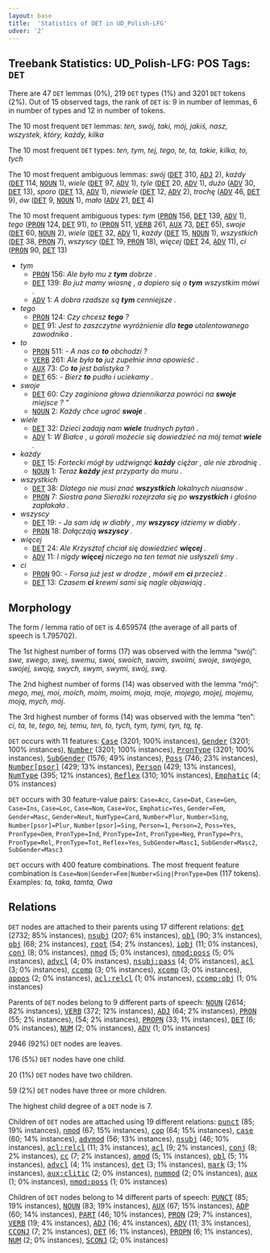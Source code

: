 ```yaml
---
layout: base
title:  'Statistics of DET in UD_Polish-LFG'
udver: '2'
---
```


## Treebank Statistics: UD_Polish-LFG: POS Tags: `DET`

There are 47 `DET` lemmas (0%), 219 `DET` types (1%) and 3201 `DET` tokens (2%).
Out of 15 observed tags, the rank of `DET` is: 9 in number of lemmas, 6 in number of types and 12 in number of tokens.

The 10 most frequent `DET` lemmas: <em>ten, swój, taki, mój, jakiś, nasz, wszystek, który, każdy, kilka</em>

The 10 most frequent `DET` types:  <em>ten, tym, tej, tego, te, ta, takie, kilka, to, tych</em>

The 10 most frequent ambiguous lemmas: <em>swój</em> (<tt><a href="pl_lfg-pos-DET.html">DET</a></tt> 310, <tt><a href="pl_lfg-pos-ADJ.html">ADJ</a></tt> 2), <em>każdy</em> (<tt><a href="pl_lfg-pos-DET.html">DET</a></tt> 114, <tt><a href="pl_lfg-pos-NOUN.html">NOUN</a></tt> 1), <em>wiele</em> (<tt><a href="pl_lfg-pos-DET.html">DET</a></tt> 97, <tt><a href="pl_lfg-pos-ADV.html">ADV</a></tt> 1), <em>tyle</em> (<tt><a href="pl_lfg-pos-DET.html">DET</a></tt> 20, <tt><a href="pl_lfg-pos-ADV.html">ADV</a></tt> 1), <em>dużo</em> (<tt><a href="pl_lfg-pos-ADV.html">ADV</a></tt> 30, <tt><a href="pl_lfg-pos-DET.html">DET</a></tt> 13), <em>sporo</em> (<tt><a href="pl_lfg-pos-DET.html">DET</a></tt> 13, <tt><a href="pl_lfg-pos-ADV.html">ADV</a></tt> 1), <em>niewiele</em> (<tt><a href="pl_lfg-pos-DET.html">DET</a></tt> 12, <tt><a href="pl_lfg-pos-ADV.html">ADV</a></tt> 2), <em>trochę</em> (<tt><a href="pl_lfg-pos-ADV.html">ADV</a></tt> 46, <tt><a href="pl_lfg-pos-DET.html">DET</a></tt> 9), <em>ów</em> (<tt><a href="pl_lfg-pos-DET.html">DET</a></tt> 9, <tt><a href="pl_lfg-pos-NOUN.html">NOUN</a></tt> 1), <em>mało</em> (<tt><a href="pl_lfg-pos-ADV.html">ADV</a></tt> 21, <tt><a href="pl_lfg-pos-DET.html">DET</a></tt> 4)

The 10 most frequent ambiguous types:  <em>tym</em> (<tt><a href="pl_lfg-pos-PRON.html">PRON</a></tt> 156, <tt><a href="pl_lfg-pos-DET.html">DET</a></tt> 139, <tt><a href="pl_lfg-pos-ADV.html">ADV</a></tt> 1), <em>tego</em> (<tt><a href="pl_lfg-pos-PRON.html">PRON</a></tt> 124, <tt><a href="pl_lfg-pos-DET.html">DET</a></tt> 91), <em>to</em> (<tt><a href="pl_lfg-pos-PRON.html">PRON</a></tt> 511, <tt><a href="pl_lfg-pos-VERB.html">VERB</a></tt> 261, <tt><a href="pl_lfg-pos-AUX.html">AUX</a></tt> 73, <tt><a href="pl_lfg-pos-DET.html">DET</a></tt> 65), <em>swoje</em> (<tt><a href="pl_lfg-pos-DET.html">DET</a></tt> 60, <tt><a href="pl_lfg-pos-NOUN.html">NOUN</a></tt> 2), <em>wiele</em> (<tt><a href="pl_lfg-pos-DET.html">DET</a></tt> 32, <tt><a href="pl_lfg-pos-ADV.html">ADV</a></tt> 1), <em>każdy</em> (<tt><a href="pl_lfg-pos-DET.html">DET</a></tt> 15, <tt><a href="pl_lfg-pos-NOUN.html">NOUN</a></tt> 1), <em>wszystkich</em> (<tt><a href="pl_lfg-pos-DET.html">DET</a></tt> 38, <tt><a href="pl_lfg-pos-PRON.html">PRON</a></tt> 7), <em>wszyscy</em> (<tt><a href="pl_lfg-pos-DET.html">DET</a></tt> 19, <tt><a href="pl_lfg-pos-PRON.html">PRON</a></tt> 18), <em>więcej</em> (<tt><a href="pl_lfg-pos-DET.html">DET</a></tt> 24, <tt><a href="pl_lfg-pos-ADV.html">ADV</a></tt> 11), <em>ci</em> (<tt><a href="pl_lfg-pos-PRON.html">PRON</a></tt> 90, <tt><a href="pl_lfg-pos-DET.html">DET</a></tt> 13)


* <em>tym</em>
  * <tt><a href="pl_lfg-pos-PRON.html">PRON</a></tt> 156: <em>Ale było mu z <b>tym</b> dobrze .</em>
  * <tt><a href="pl_lfg-pos-DET.html">DET</a></tt> 139: <em>Bo już mamy wiosnę , a dopiero się o <b>tym</b> wszystkim mówi .</em>
  * <tt><a href="pl_lfg-pos-ADV.html">ADV</a></tt> 1: <em>A dobra rzadsze są <b>tym</b> cenniejsze .</em>
* <em>tego</em>
  * <tt><a href="pl_lfg-pos-PRON.html">PRON</a></tt> 124: <em>Czy chcesz <b>tego</b> ?</em>
  * <tt><a href="pl_lfg-pos-DET.html">DET</a></tt> 91: <em>Jest to zaszczytne wyróżnienie dla <b>tego</b> utalentowanego zawodnika .</em>
* <em>to</em>
  * <tt><a href="pl_lfg-pos-PRON.html">PRON</a></tt> 511: <em>- A nas co <b>to</b> obchodzi ?</em>
  * <tt><a href="pl_lfg-pos-VERB.html">VERB</a></tt> 261: <em>Ale była <b>to</b> już zupełnie inna opowieść .</em>
  * <tt><a href="pl_lfg-pos-AUX.html">AUX</a></tt> 73: <em>Co <b>to</b> jest balistyka ?</em>
  * <tt><a href="pl_lfg-pos-DET.html">DET</a></tt> 65: <em>- Bierz <b>to</b> pudło i uciekamy .</em>
* <em>swoje</em>
  * <tt><a href="pl_lfg-pos-DET.html">DET</a></tt> 60: <em>Czy zaginiona głowa dziennikarza powróci na <b>swoje</b> miejsce ? "</em>
  * <tt><a href="pl_lfg-pos-NOUN.html">NOUN</a></tt> 2: <em>Każdy chce ugrać <b>swoje</b> .</em>
* <em>wiele</em>
  * <tt><a href="pl_lfg-pos-DET.html">DET</a></tt> 32: <em>Dzieci zadają nam <b>wiele</b> trudnych pytań .</em>
  * <tt><a href="pl_lfg-pos-ADV.html">ADV</a></tt> 1: <em>W Białce , u górali możecie się dowiedzieć na mój temat <b>wiele</b> .</em>
* <em>każdy</em>
  * <tt><a href="pl_lfg-pos-DET.html">DET</a></tt> 15: <em>Fortecki mógł by udźwignąć <b>każdy</b> ciężar , ale nie zbrodnię .</em>
  * <tt><a href="pl_lfg-pos-NOUN.html">NOUN</a></tt> 1: <em>Teraz <b>każdy</b> jest przyparty do muru .</em>
* <em>wszystkich</em>
  * <tt><a href="pl_lfg-pos-DET.html">DET</a></tt> 38: <em>Dlatego nie musi znać <b>wszystkich</b> lokalnych niuansów .</em>
  * <tt><a href="pl_lfg-pos-PRON.html">PRON</a></tt> 7: <em>Siostra pana Sierożki rozejrzała się po <b>wszystkich</b> i głośno zapłakała .</em>
* <em>wszyscy</em>
  * <tt><a href="pl_lfg-pos-DET.html">DET</a></tt> 19: <em>- Ja sam idę w diabły , my <b>wszyscy</b> idziemy w diabły .</em>
  * <tt><a href="pl_lfg-pos-PRON.html">PRON</a></tt> 18: <em>Dołączają <b>wszyscy</b> .</em>
* <em>więcej</em>
  * <tt><a href="pl_lfg-pos-DET.html">DET</a></tt> 24: <em>Ale Krzysztof chciał się dowiedzieć <b>więcej</b> .</em>
  * <tt><a href="pl_lfg-pos-ADV.html">ADV</a></tt> 11: <em>I nigdy <b>więcej</b> niczego na ten temat nie usłyszeli śmy .</em>
* <em>ci</em>
  * <tt><a href="pl_lfg-pos-PRON.html">PRON</a></tt> 90: <em>- Forsa już jest w drodze , mówił em <b>ci</b> przecież .</em>
  * <tt><a href="pl_lfg-pos-DET.html">DET</a></tt> 13: <em>Czasem <b>ci</b> krewni sami się nagle objawiają .</em>

## Morphology

The form / lemma ratio of `DET` is 4.659574 (the average of all parts of speech is 1.795702).

The 1st highest number of forms (17) was observed with the lemma “swój”: <em>swe, swego, swej, swemu, swoi, swoich, swoim, swoimi, swoje, swojego, swojej, swoją, swych, swym, swymi, swój, swą</em>.

The 2nd highest number of forms (14) was observed with the lemma “mój”: <em>mego, mej, moi, moich, moim, moimi, moja, moje, mojego, mojej, mojemu, moją, mych, mój</em>.

The 3rd highest number of forms (14) was observed with the lemma “ten”: <em>ci, ta, te, tego, tej, temu, ten, to, tych, tym, tymi, tyn, tą, tę</em>.

`DET` occurs with 11 features: <tt><a href="pl_lfg-feat-Case.html">Case</a></tt> (3201; 100% instances), <tt><a href="pl_lfg-feat-Gender.html">Gender</a></tt> (3201; 100% instances), <tt><a href="pl_lfg-feat-Number.html">Number</a></tt> (3201; 100% instances), <tt><a href="pl_lfg-feat-PronType.html">PronType</a></tt> (3201; 100% instances), <tt><a href="pl_lfg-feat-SubGender.html">SubGender</a></tt> (1576; 49% instances), <tt><a href="pl_lfg-feat-Poss.html">Poss</a></tt> (746; 23% instances), <tt><a href="pl_lfg-feat-Number-psor.html">Number[psor]</a></tt> (429; 13% instances), <tt><a href="pl_lfg-feat-Person.html">Person</a></tt> (429; 13% instances), <tt><a href="pl_lfg-feat-NumType.html">NumType</a></tt> (395; 12% instances), <tt><a href="pl_lfg-feat-Reflex.html">Reflex</a></tt> (310; 10% instances), <tt><a href="pl_lfg-feat-Emphatic.html">Emphatic</a></tt> (4; 0% instances)

`DET` occurs with 30 feature-value pairs: `Case=Acc`, `Case=Dat`, `Case=Gen`, `Case=Ins`, `Case=Loc`, `Case=Nom`, `Case=Voc`, `Emphatic=Yes`, `Gender=Fem`, `Gender=Masc`, `Gender=Neut`, `NumType=Card`, `Number=Plur`, `Number=Sing`, `Number[psor]=Plur`, `Number[psor]=Sing`, `Person=1`, `Person=2`, `Poss=Yes`, `PronType=Dem`, `PronType=Ind`, `PronType=Int`, `PronType=Neg`, `PronType=Prs`, `PronType=Rel`, `PronType=Tot`, `Reflex=Yes`, `SubGender=Masc1`, `SubGender=Masc2`, `SubGender=Masc3`

`DET` occurs with 400 feature combinations.
The most frequent feature combination is `Case=Nom|Gender=Fem|Number=Sing|PronType=Dem` (117 tokens).
Examples: <em>ta, taka, tamta, Owa</em>


## Relations

`DET` nodes are attached to their parents using 17 different relations: <tt><a href="pl_lfg-dep-det.html">det</a></tt> (2732; 85% instances), <tt><a href="pl_lfg-dep-nsubj.html">nsubj</a></tt> (207; 6% instances), <tt><a href="pl_lfg-dep-obl.html">obl</a></tt> (90; 3% instances), <tt><a href="pl_lfg-dep-obj.html">obj</a></tt> (68; 2% instances), <tt><a href="pl_lfg-dep-root.html">root</a></tt> (54; 2% instances), <tt><a href="pl_lfg-dep-iobj.html">iobj</a></tt> (11; 0% instances), <tt><a href="pl_lfg-dep-conj.html">conj</a></tt> (8; 0% instances), <tt><a href="pl_lfg-dep-nmod.html">nmod</a></tt> (5; 0% instances), <tt><a href="pl_lfg-dep-nmod-poss.html">nmod:poss</a></tt> (5; 0% instances), <tt><a href="pl_lfg-dep-advcl.html">advcl</a></tt> (4; 0% instances), <tt><a href="pl_lfg-dep-nsubj-pass.html">nsubj:pass</a></tt> (4; 0% instances), <tt><a href="pl_lfg-dep-acl.html">acl</a></tt> (3; 0% instances), <tt><a href="pl_lfg-dep-ccomp.html">ccomp</a></tt> (3; 0% instances), <tt><a href="pl_lfg-dep-xcomp.html">xcomp</a></tt> (3; 0% instances), <tt><a href="pl_lfg-dep-appos.html">appos</a></tt> (2; 0% instances), <tt><a href="pl_lfg-dep-acl-relcl.html">acl:relcl</a></tt> (1; 0% instances), <tt><a href="pl_lfg-dep-ccomp-obj.html">ccomp:obj</a></tt> (1; 0% instances)

Parents of `DET` nodes belong to 9 different parts of speech: <tt><a href="pl_lfg-pos-NOUN.html">NOUN</a></tt> (2614; 82% instances), <tt><a href="pl_lfg-pos-VERB.html">VERB</a></tt> (372; 12% instances), <tt><a href="pl_lfg-pos-ADJ.html">ADJ</a></tt> (64; 2% instances), <tt><a href="pl_lfg-pos-PRON.html">PRON</a></tt> (55; 2% instances),  (54; 2% instances), <tt><a href="pl_lfg-pos-PROPN.html">PROPN</a></tt> (33; 1% instances), <tt><a href="pl_lfg-pos-DET.html">DET</a></tt> (6; 0% instances), <tt><a href="pl_lfg-pos-NUM.html">NUM</a></tt> (2; 0% instances), <tt><a href="pl_lfg-pos-ADV.html">ADV</a></tt> (1; 0% instances)

2946 (92%) `DET` nodes are leaves.

176 (5%) `DET` nodes have one child.

20 (1%) `DET` nodes have two children.

59 (2%) `DET` nodes have three or more children.

The highest child degree of a `DET` node is 7.

Children of `DET` nodes are attached using 19 different relations: <tt><a href="pl_lfg-dep-punct.html">punct</a></tt> (85; 19% instances), <tt><a href="pl_lfg-dep-nmod.html">nmod</a></tt> (67; 15% instances), <tt><a href="pl_lfg-dep-cop.html">cop</a></tt> (64; 15% instances), <tt><a href="pl_lfg-dep-case.html">case</a></tt> (60; 14% instances), <tt><a href="pl_lfg-dep-advmod.html">advmod</a></tt> (56; 13% instances), <tt><a href="pl_lfg-dep-nsubj.html">nsubj</a></tt> (46; 10% instances), <tt><a href="pl_lfg-dep-acl-relcl.html">acl:relcl</a></tt> (11; 3% instances), <tt><a href="pl_lfg-dep-acl.html">acl</a></tt> (9; 2% instances), <tt><a href="pl_lfg-dep-conj.html">conj</a></tt> (8; 2% instances), <tt><a href="pl_lfg-dep-cc.html">cc</a></tt> (7; 2% instances), <tt><a href="pl_lfg-dep-amod.html">amod</a></tt> (5; 1% instances), <tt><a href="pl_lfg-dep-obl.html">obl</a></tt> (5; 1% instances), <tt><a href="pl_lfg-dep-advcl.html">advcl</a></tt> (4; 1% instances), <tt><a href="pl_lfg-dep-det.html">det</a></tt> (3; 1% instances), <tt><a href="pl_lfg-dep-mark.html">mark</a></tt> (3; 1% instances), <tt><a href="pl_lfg-dep-aux-clitic.html">aux:clitic</a></tt> (2; 0% instances), <tt><a href="pl_lfg-dep-nummod.html">nummod</a></tt> (2; 0% instances), <tt><a href="pl_lfg-dep-aux.html">aux</a></tt> (1; 0% instances), <tt><a href="pl_lfg-dep-nmod-poss.html">nmod:poss</a></tt> (1; 0% instances)

Children of `DET` nodes belong to 14 different parts of speech: <tt><a href="pl_lfg-pos-PUNCT.html">PUNCT</a></tt> (85; 19% instances), <tt><a href="pl_lfg-pos-NOUN.html">NOUN</a></tt> (83; 19% instances), <tt><a href="pl_lfg-pos-AUX.html">AUX</a></tt> (67; 15% instances), <tt><a href="pl_lfg-pos-ADP.html">ADP</a></tt> (60; 14% instances), <tt><a href="pl_lfg-pos-PART.html">PART</a></tt> (46; 10% instances), <tt><a href="pl_lfg-pos-PRON.html">PRON</a></tt> (29; 7% instances), <tt><a href="pl_lfg-pos-VERB.html">VERB</a></tt> (19; 4% instances), <tt><a href="pl_lfg-pos-ADJ.html">ADJ</a></tt> (16; 4% instances), <tt><a href="pl_lfg-pos-ADV.html">ADV</a></tt> (11; 3% instances), <tt><a href="pl_lfg-pos-CCONJ.html">CCONJ</a></tt> (7; 2% instances), <tt><a href="pl_lfg-pos-DET.html">DET</a></tt> (6; 1% instances), <tt><a href="pl_lfg-pos-PROPN.html">PROPN</a></tt> (6; 1% instances), <tt><a href="pl_lfg-pos-NUM.html">NUM</a></tt> (2; 0% instances), <tt><a href="pl_lfg-pos-SCONJ.html">SCONJ</a></tt> (2; 0% instances)

